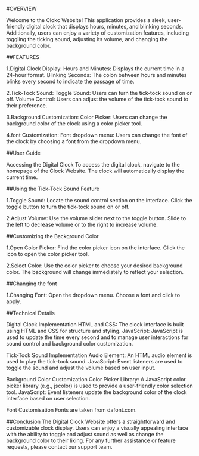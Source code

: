 #OVERVIEW

Welcome to the Clokc Website! This application provides a sleek, user-friendly digital clock that displays hours, minutes, and blinking seconds. Additionally, users can enjoy a variety of customization features, including toggling the ticking sound, adjusting its volume, and changing the background color.

##FEATURES

1.Digital Clock Display:
Hours and Minutes: Displays the current time in a 24-hour format.
Blinking Seconds: The colon between hours and minutes blinks every second to indicate the passage of time.

2.Tick-Tock Sound:
Toggle Sound: Users can turn the tick-tock sound on or off.
Volume Control: Users can adjust the volume of the tick-tock sound to their preference.

3.Background Customization:
Color Picker: Users can change the background color of the clock using a color picker tool.

4.font Customization:
Font dropdown menu: Users can change the font of the clock by choosing a font from the dropdown menu.


##User Guide

Accessing the Digital Clock
To access the digital clock, navigate to the homepage of the Clock Website. The clock will automatically display the current time.

##Using the Tick-Tock Sound Feature

1.Toggle Sound:
Locate the sound control section on the interface.
Click the toggle button to turn the tick-tock sound on or off.

2.Adjust Volume:
Use the volume slider next to the toggle button.
Slide to the left to decrease volume or to the right to increase volume.

##Customizing the Background Color

1.Open Color Picker:
Find the color picker icon on the interface.
Click the icon to open the color picker tool.

2.Select Color:
Use the color picker to choose your desired background color.
The background will change immediately to reflect your selection.

##Changing the font

1.Changing Font: 
Open the dropdown menu.
Choose a font and click to apply.


##Technical Details

Digital Clock Implementation
HTML and CSS: The clock interface is built using HTML and CSS for structure and styling.
JavaScript: JavaScript is used to update the time every second and to manage user interactions for sound control and background color customization.

Tick-Tock Sound Implementation
Audio Element: An HTML audio element is used to play the tick-tock sound.
JavaScript: Event listeners are used to toggle the sound and adjust the volume based on user input.

Background Color Customization
Color Picker Library: A JavaScript color picker library (e.g., jscolor) is used to provide a user-friendly color selection tool.
JavaScript: Event listeners update the background color of the clock interface based on user selection.

Font Customisation
Fonts are taken from dafont.com.

##Conclusion
The Digital Clock Website offers a straightforward and customizable clock display. Users can enjoy a visually appealing interface with the ability to toggle and adjust sound as well as change the background color to their liking. For any further assistance or feature requests, please contact our support team.

